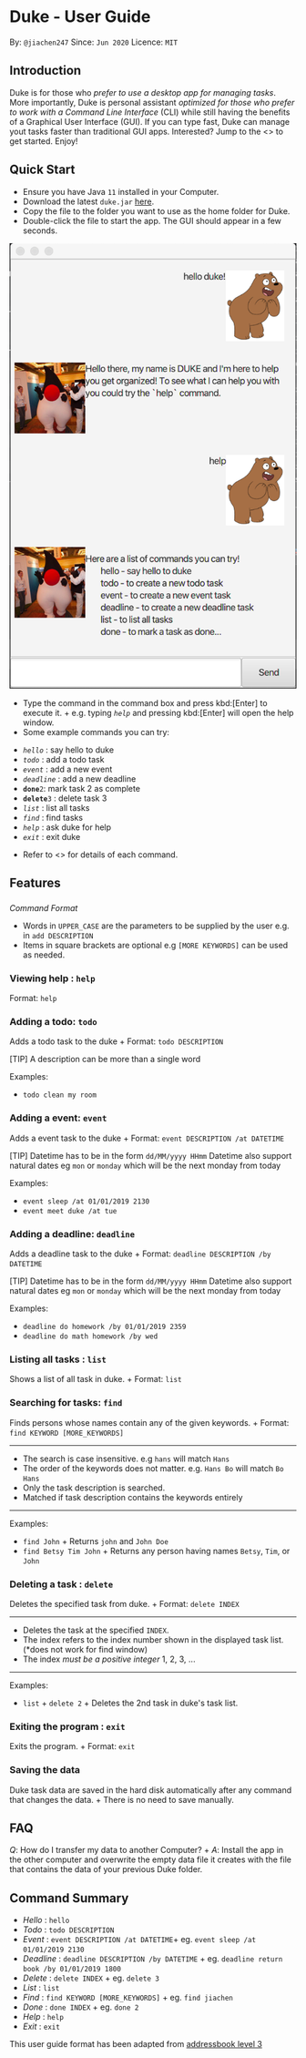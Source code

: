 # Duke - User Guide
By: `@jiachen247`      Since: `Jun 2020`      Licence: `MIT`

## Introduction

Duke is for those who *prefer to use a desktop app for managing tasks*. More importantly, Duke is personal assistant *optimized for those who prefer to work with a Command Line Interface* (CLI) while still having the benefits of a Graphical User Interface (GUI). If you can type fast, Duke can manage yout tasks faster than traditional GUI apps. Interested? Jump to the <<Quick Start>> to get started. Enjoy!

## Quick Start

- Ensure you have Java `11` installed in your Computer.
- Download the latest `duke.jar` [here](https://github.com/jiachen247/duke/releases).
-  Copy the file to the folder you want to use as the home folder for Duke.
-  Double-click the file to start the app. The GUI should appear in a few seconds.

![](Ui.png?raw=true)

-  Type the command in the command box and press kbd:[Enter] to execute it. +
e.g. typing *`help`* and pressing kbd:[Enter] will open the help window.
-  Some example commands you can try:

* *`hello`* : say hello to duke
* *`todo`* : add a todo task
* *`event`* : add a new event 
* *`deadline`* : add a new deadline 
* **`done`**`2`: mark task 2 as complete 
* **`delete`**`3` : delete task 3
* *`list`* : list all tasks
* *`find`* : find tasks
* *`help`* : ask duke for help
* *`exit`* : exit duke

-  Refer to <<Features>> for details of each command.

## Features

###
*Command Format*

* Words in `UPPER_CASE` are the parameters to be supplied by the user e.g. in `add DESCRIPTION`
* Items in square brackets are optional e.g `[MORE KEYWORDS]` can be used as needed.
###

### Viewing help : `help`

Format: `help`

### Adding a todo: `todo`

Adds a todo task to the duke +
Format: `todo DESCRIPTION`

[TIP]
A description can be more than a single word

Examples:

* `todo clean my room`

### Adding a event: `event`

Adds a event task to the duke +
Format: `event DESCRIPTION /at DATETIME`

[TIP]
Datetime has to be in the form `dd/MM/yyyy HHmm`
Datetime also support natural dates eg `mon` or `monday` which will be the next monday from today

Examples:

* `event sleep /at 01/01/2019 2130`
* `event meet duke /at tue`

### Adding a deadline: `deadline`

Adds a deadline task to the duke +
Format: `deadline DESCRIPTION /by DATETIME`

[TIP]
Datetime has to be in the form `dd/MM/yyyy HHmm`
Datetime also support natural dates eg `mon` or `monday` which will be the next monday from today

Examples:

* `deadline do homework /by 01/01/2019 2359`
* `deadline do math homework /by wed`

### Listing all tasks : `list`

Shows a list of all task in duke. +
Format: `list`

### Searching for tasks: `find`

Finds persons whose names contain any of the given keywords. +
Format: `find KEYWORD [MORE_KEYWORDS]`

****
* The search is case insensitive. e.g `hans` will match `Hans`
* The order of the keywords does not matter. e.g. `Hans Bo` will match `Bo Hans`
* Only the task description is searched.
* Matched if task description contains the keywords entirely
****

Examples:

* `find John` +
Returns `john` and `John Doe`
* `find Betsy Tim John` +
Returns any person having names `Betsy`, `Tim`, or `John`

### Deleting a task : `delete`

Deletes the specified task from duke. +
Format: `delete INDEX`

****
* Deletes the task at the specified `INDEX`.
* The index refers to the index number shown in the displayed task list. (*does not work for find window)
* The index *must be a positive integer* 1, 2, 3, ...
****

Examples:

* `list` +
`delete 2` +
Deletes the 2nd task in duke's task list.

### Exiting the program : `exit`

Exits the program. +
Format: `exit`

### Saving the data

Duke task data are saved in the hard disk automatically after any command that changes the data. +
There is no need to save manually.

## FAQ

*Q*: How do I transfer my data to another Computer? +
*A*: Install the app in the other computer and overwrite the empty data file it creates with the file that contains the data of your previous Duke folder.

## Command Summary
* *Hello* : `hello`
* *Todo* : `todo DESCRIPTION`
* *Event* : `event DESCRIPTION /at DATETIME`+
eg. `event sleep /at 01/01/2019 2130`
* *Deadline* : `deadline DESCRIPTION /by DATETIME` +
eg. `deadline return book /by 01/01/2019 1800`
* *Delete* : `delete INDEX` + eg. `delete 3`
* *List* : `list`
* *Find* : `find KEYWORD [MORE_KEYWORDS]` + eg. `find jiachen`
* *Done* : `done INDEX` + 
eg. `done 2`
* *Help* : `help`
* *Exit* : `exit`

This user guide format has been adapted from [addressbook level 3](https://github.com/nus-cs2103-AY1920S2/addressbook-level3/blob/master/docs/UserGuide.adoc)

